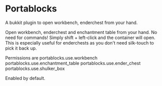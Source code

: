 # Portablocks
A bukkit plugin to open workbench, enderchest from your hand.

Open workbench, enderchest and enchantment table from your hand.
No need for commands! Simply shift + left-click and the container will open.
This is especially useful for enderchests as you don't need silk-touch to pick it back up.

Permissions are
portablocks.use.workbench
portablocks.use.enchantment_table
portablocks.use.ender_chest
portablocks.use.shulker_box

Enabled by default.